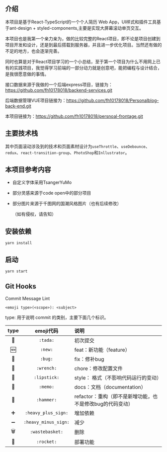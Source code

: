 ## 介绍
本项目是基于React-TypeScript的一个个人简历 Web App，UI样式和插件工具基于ant-design + styled-components,主要是实现大屏幕滚动单页交互。

本项目也是我第一个亲力亲为，做的比较完整的React项目，即不论是项目创建到项目开发和设计，还是到最后搭载到服务器，并且进一步优化项目。当然还有做的不足的地方，也会逐渐完善。

同时也算是对于React项目学习的一个小总结，至于第一个项目为什么不用网上已有的实践项目，我觉得学习前端的一部分动力就是创意吧，能把编程与设计结合，是我很愿意做的事情。

接口数据来源于我做的一个后端express项目，链接为：<https://github.com/fh10178018/backend-services.git>

后端数据管理VUE项目链接为：<https://github.com/fh10178018/Personalblog-back-end.git>

本项目链接为：<https://github.com/fh10178018/persnoal-frontage.git>

## 主要技术栈
其中页面滚动涉及到的技术和页面素材设计为`useThrottle`、`useDebounce`、`redux`、`react-transition-group`、`PhotoShop`和`Inllustrator`。

## 本项目参考内容
* 自定义字体采用TsangerYuMo

* 部分灵感来源于code open中的部分项目

* 部分图片来源于千图网的国潮风格图片（也有后续修改）

  （如有侵权，请告知）

## 安装依赖
`yarn install`

## 启动
`yarn start`

## Git Hooks

Commit Message Lint

```
<emoji type>(<scope>): <subject>
```

type: 用于说明 commit 的类别，主要下面几个标识。

| type  |      emoji代码       | 说明                                                      |
| :---: | :------------------: | :-------------------------------------------------------- |
|   🎉   |       `:tada:`       | 初次提交                                                  |
|   🆕   |       `:new:`        | feat：新功能（feature）                                   |
|   🐛   |       `:bug:`        | fix：修补bug                                              |
|   🔧   |      `:wrench:`      | chore：修改配置文件                                       |
|   💄   |     `:lipstick:`     | style： 格式（不影响代码运行的变动）                      |
|   📝   |       `:memo:`       | docs：文档（documentation）                               |
|   🔨   |      `:hammer:`      | refactor：重构（即不是新增功能，也不是修改bug的代码变动） |
|   ➕   | `:heavy_plus_sign:`  | 增加依赖                                                  |
|   ➖   | `:heavy_minus_sign:` | 减少                                                      |
|   🗑️   |   `:wastebasket:`    | 删除                                                      |
|   🚀   |      `:rocket:`      | 部署功能                                                  |
